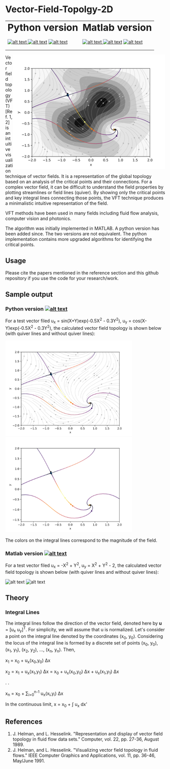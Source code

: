 # Vector-Field-Topolgy-2D

<table border="0">
 <tr>
    <td><b style="font-size:30px">Python version</b></td>
    <td><b style="font-size:30px">Matlab version</b></td>
 </tr>
 <tr>
    <td><p float="left">
<a href = "https://github.com/zaman13/Vector-Field-Topolgy-2D/tree/master/Codes"> <img src="https://img.shields.io/badge/Language-Python-blue" alt="alt text"> </a>
<a href = "https://github.com/zaman13/Vector-Field-Topolgy-2D/blob/master/LICENSE"> <img src="https://img.shields.io/github/license/zaman13/Poisson-solver-2D" alt="alt text"></a>
<a href = "https://github.com/zaman13/Vector-Field-Topolgy-2D/tree/master/Codes"> <img src="https://img.shields.io/badge/version-1.0-red" alt="alt text"> </a>
</p></td>
    <td><p float="left">
<a href = "https://github.com/zaman13/Vector-Field-Topolgy-2D/tree/master/Codes"> <img src="https://img.shields.io/badge/Language-Matlab-blue" alt="alt text"> </a>
<a href = "https://github.com/zaman13/Vector-Field-Topolgy-2D/blob/master/LICENSE"> <img src="https://img.shields.io/github/license/zaman13/Poisson-solver-2D" alt="alt text"></a>
<a href = "https://github.com/zaman13/Vector-Field-Topolgy-2D/tree/master/Codes"> <img src="https://img.shields.io/badge/version-1.6-red" alt="alt text"> </a>
</p></td>
 </tr>
</table>


<img align = "right" src="https://github.com/zaman13/Vector-Field-Topolgy-2D/blob/master/Sample%20output/Python%20output/out3.svg" alt="alt text" width="480">

Vector field topology (VFT) [Ref. 1, 2] is an intuitive visualization technique of vector fields. It is a representation of the global topology based on an analysis of the critical points and their connections. For a complex vector field, it can be difficult to understand the field properties by plotting streamlines or field lines (quiver). By showing only the critical points and key integral lines connecting those points, the VFT technique produces a minimalistic intuitive representation of the field.

VFT methods have been used in many fields including fluid flow analysis, computer vision and photonics.  

The algorithm was initially implemented in MATLAB. A python version has been added since. The two versions are not equivalent. The python implementation contains more upgraded algorithms for identifying the critical points. 

## Usage
Please cite the papers mentioned in the reference section and this github repository if you use the code for your research/work.




## Sample output
### Python version <a href = "https://github.com/zaman13/Vector-Field-Topolgy-2D/tree/master/Codes/Python%20codes/Version%201.0"> <img src="https://img.shields.io/badge/Language-Python-blue" alt="alt text"> </a>

For a test vector filed u<sub>x</sub> = sin(X+Y)exp(-0.5X<sup>2</sup> - 0.3Y<sup>2</sup>), u<sub>y</sub> = cos(X-Y)exp(-0.5X<sup>2</sup> - 0.3Y<sup>2</sup>), the calculated vector field topology is shown below (with quiver lines and without quiver lines):

<p float="left">
<img src="https://github.com/zaman13/Vector-Field-Topolgy-2D/blob/master/Sample%20output/Python%20output/out2.svg" alt="alt text" width="400">

<img src="https://github.com/zaman13/Vector-Field-Topolgy-2D/blob/master/Sample%20output/Python%20output/out1.svg" alt="alt text" width="400">
</p>

The colors on the integral lines correspond to the magnitude of the field.

### Matlab version <a href = "https://github.com/zaman13/Vector-Field-Topolgy-2D/tree/master/Codes/Matlab%20codes/Version%201.6"> <img src="https://img.shields.io/badge/Language-Matlab-blue" alt="alt text"> </a>

For a test vector filed u<sub>x</sub> = -X<sup>2</sup> + Y<sup>2</sup>, u<sub>y</sub> = X<sup>2</sup> + Y<sup>2</sup> - 2, the calculated vector field topology is shown below (with quiver lines and without quiver lines):

<p float="left">
<img src="https://github.com/zaman13/Vector-Field-Topolgy-2D/blob/master/Sample%20output/test_field_1.svg" alt="alt text" width="400">

<img src="https://github.com/zaman13/Vector-Field-Topolgy-2D/blob/master/Sample%20output/test_field_1_no_quiver.svg" alt="alt text" width="400">
</p>

## Theory

### Integral Lines

The integral lines follow the direction of the vector field, denoted here by <b>u</b> = [u<sub>x</sub> u<sub>y</sub>]<sup>T</sup>. For simplicity, we will assume that u is normalized. Let's consider a point on the integral line denoted by the coordinates (x<sub>0</sub>, y<sub>0</sub>). Considering the locus of the integral line is formed by a discrete set of points (x<sub>0</sub>, y<sub>0</sub>), (x<sub>1</sub>, y<sub>1</sub>), (x<sub>2</sub>, y<sub>2</sub>), ..., (x<sub>n</sub>, y<sub>n</sub>). Then,

x<sub>1</sub> = x<sub>0</sub> + u<sub>x</sub>(x<sub>0</sub>,y<sub>0</sub>) Δx

x<sub>2</sub> = x<sub>1</sub> + u<sub>x</sub>(x<sub>1</sub>,y<sub>1</sub>) Δx = x<sub>0</sub> + u<sub>x</sub>(x<sub>0</sub>,y<sub>0</sub>) Δx +  u<sub>x</sub>(x<sub>1</sub>,y<sub>1</sub>) Δx

.
.

x<sub>n</sub> = x<sub>0</sub> + &sum;<sub>i=0</sub><sup>n-1</sup> u<sub>x</sub>(x<sub>i</sub>,y<sub>i</sub>) Δx
<!-- <sub>x<sub>0</sub></sub><sup>x</sup> -->
In the continuous limit,
x = x<sub>0</sub> + ∫ u<sub>x</sub> dx'




## References
1. J. Helman, and L. Hesselink. "Representation and display of vector field topology in fluid flow data sets." Computer,  vol. 22, pp. 27-36, August 1989.
2. J. Helman, and L. Hesselink. "Visualizing vector field topology in fluid flows." IEEE Computer Graphics and Applications, vol. 11, pp. 36-46, May/June 1991.
